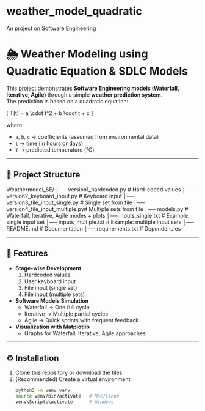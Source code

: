 # weather_model_quadratic
An project on Software Engineering 


# 🌦 Weather Modeling using Quadratic Equation & SDLC Models

This project demonstrates **Software Engineering models (Waterfall, Iterative, Agile)** through a simple **weather prediction system**.  
The prediction is based on a quadratic equation:

\[
T(t) = a \cdot t^2 + b \cdot t + c
\]

where:
- `a`, `b`, `c` → coefficients (assumed from environmental data)
- `t` → time (in hours or days)
- `T` → predicted temperature (°C)

---

## 📂 Project Structure

Weathermodel_SE/
│── version1_hardcoded.py          # Hard-coded values
│── version2_keyboard_input.py     # Keyboard input
│── version3_file_input_single.py  # Single set from file
│── version4_file_input_multiple.py# Multiple sets from file
│── models.py                      # Waterfall, Iterative, Agile modes + plots
│── inputs_single.txt              # Example: single input set
│── inputs_multiple.txt            # Example: multiple input sets
│── README.md                      # Documentation
│── requirements.txt               # Dependencies


---

## 🚀 Features
- **Stage-wise Development**
  1. Hardcoded values
  2. User keyboard input
  3. File input (single set)
  4. File input (multiple sets)
- **Software Models Simulation**
  - Waterfall → One full cycle
  - Iterative → Multiple partial cycles
  - Agile → Quick sprints with frequent feedback
- **Visualization with Matplotlib**
  - Graphs for Waterfall, Iterative, Agile approaches

---

## ⚙️ Installation

1. Clone this repository or download the files.  
2. (Recommended) Create a virtual environment:
   ```bash
   python3 -m venv venv
   source venv/bin/activate   # Mac/Linux
   venv\Scripts\activate      # Windows
